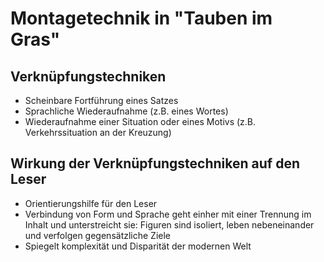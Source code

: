 # Montagetechnik in "Tauben im Gras"

## Verknüpfungstechniken
* Scheinbare Fortführung eines Satzes
* Sprachliche Wiederaufnahme (z.B. eines Wortes)
* Wiederaufnahme einer Situation oder eines Motivs (z.B. Verkehrssituation an der Kreuzung)

## Wirkung der Verknüpfungstechniken auf den Leser
* Orientierungshilfe für den Leser
* Verbindung von Form und Sprache geht einher mit einer Trennung im Inhalt und unterstreicht sie: Figuren sind isoliert, leben nebeneinander und verfolgen gegensätzliche Ziele
* Spiegelt komplexität und Disparität der modernen Welt
